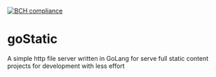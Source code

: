 [![BCH compliance](https://bettercodehub.com/edge/badge/Kuebler-IT/goStatic?branch=master)](https://bettercodehub.com/)
# goStatic
A simple http file server written in GoLang for serve full static content projects for development with less effort
